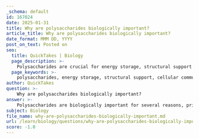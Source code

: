 ```yaml
---
_schema: default
id: 167024
date: 2025-01-31
title: Why are polysaccharides biologically important?
article_title: Why are polysaccharides biologically important?
date_format: MMM DD, YYYY
post_on_text: Posted on
seo:
  title: QuickTakes | Biology
  page_description: >-
    Polysaccharides are crucial for energy storage, structural support in cells, cellular communication, and exhibit functional diversity, being essential to the biology of living organisms.
  page_keywords: >-
    polysaccharides, energy storage, structural support, cellular communication, starch, glycogen, cellulose, chitin, glycoproteins, glycolipids, biological identity, cell recognition, biological functions, macromolecules
author: QuickTakes
question: >-
    Why are polysaccharides biologically important?
answer: >-
    Polysaccharides are biologically important for several reasons, primarily due to their roles in energy storage, structural support, and cellular communication. Here are the key functions and significance of polysaccharides:\n\n1. **Energy Storage**:\n   - Polysaccharides such as starch and glycogen serve as vital energy reserves for organisms. Starch, found in plants, is composed of amylose and amylopectin, which are coiled structures formed through alpha glycosidic linkages. Glycogen, the storage form of glucose in animals, is highly branched, allowing for rapid mobilization of glucose when energy is needed. These polysaccharides store energy in the form of C-C and C-H bonds, which can be broken down through hydrolysis to release glucose for cellular respiration.\n\n2. **Structural Support**:\n   - Certain polysaccharides provide structural integrity to cells and tissues. For example, cellulose is a major component of plant cell walls, providing rigidity and strength due to its beta glycosidic linkages that form strong, linear chains. Chitin, found in the exoskeletons of arthropods and the cell walls of fungi, also offers structural support. The unique bonding and structural properties of these polysaccharides make them essential for maintaining the shape and stability of cells.\n\n3. **Cell Identity and Signaling**:\n   - Polysaccharides play a crucial role in cell recognition and signaling. Oligosaccharides, which are short chains of monosaccharides, are often attached to proteins and lipids on the cell surface. These glycoproteins and glycolipids are involved in various biological processes, including cell-cell recognition, signaling, and immune responses. For instance, the specific carbohydrate structures on red blood cells determine blood type, highlighting the importance of polysaccharides in biological identity.\n\n4. **Diversity of Functions**:\n   - The structural diversity of polysaccharides allows them to perform a wide range of functions. Depending on their composition and structure (branched or unbranched), polysaccharides can adapt to different roles in various organisms. This versatility is crucial for the survival and adaptation of species in diverse environments.\n\nIn summary, polysaccharides are essential macromolecules that contribute to energy storage, provide structural support, facilitate cell communication, and exhibit functional diversity, making them integral to the biology of living organisms.
subject: Biology
file_name: why-are-polysaccharides-biologically-important.md
url: /learn/biology/questions/why-are-polysaccharides-biologically-important
score: -1.0
---
```


&nbsp;